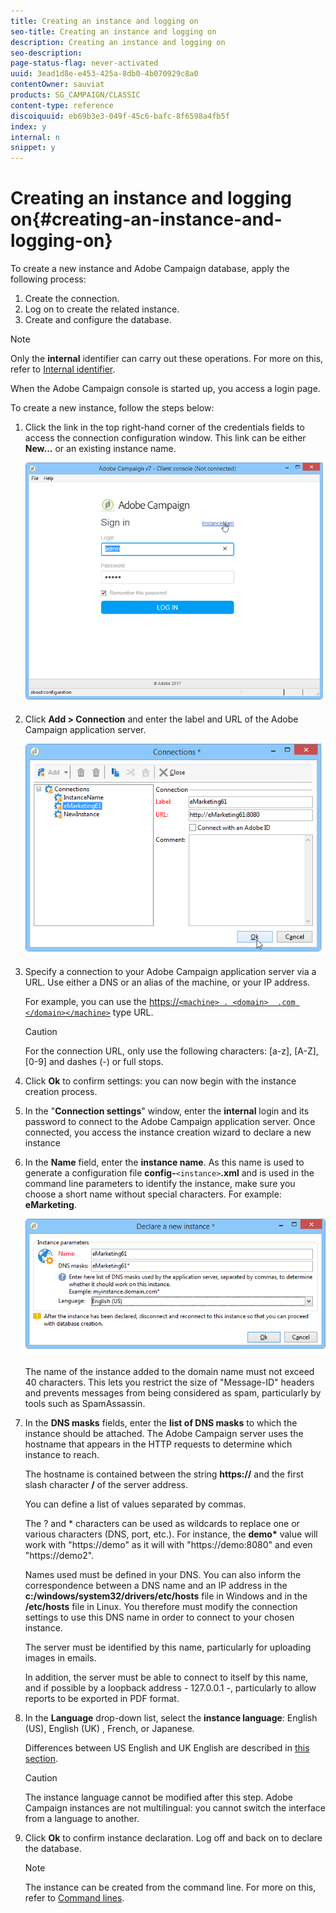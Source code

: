 ```yaml
---
title: Creating an instance and logging on
seo-title: Creating an instance and logging on
description: Creating an instance and logging on
seo-description: 
page-status-flag: never-activated
uuid: 3ead1d8e-e453-425a-8db0-4b070929c8a0
contentOwner: sauviat
products: SG_CAMPAIGN/CLASSIC
content-type: reference
discoiquuid: eb69b3e3-049f-45c6-bafc-8f6598a4fb5f
index: y
internal: n
snippet: y
---
```


# Creating an instance and logging on{#creating-an-instance-and-logging-on}

To create a new instance and Adobe Campaign database, apply the following process:

1. Create the connection.
1. Log on to create the related instance.
1. Create and configure the database.

>[!NOTE]
>
>Only the **internal** identifier can carry out these operations. For more on this, refer to [Internal identifier](../../installation/using/creating-an-instance-and-logging-on.md#internal-identifier).

When the Adobe Campaign console is started up, you access a login page.

To create a new instance, follow the steps below:

1. Click the link in the top right-hand corner of the credentials fields to access the connection configuration window. This link can be either **New...** or an existing instance name.

   ![](assets/s_ncs_install_define_connection_01.png)

1. Click **Add > Connection** and enter the label and URL of the Adobe Campaign application server.

   ![](assets/s_ncs_install_define_connection_02.png)

1. Specify a connection to your Adobe Campaign application server via a URL. Use either a DNS or an alias of the machine, or your IP address.

   For example, you can use the [https://`<machine> . <domain>  .com </domain></machine>`](https://machine) type URL.

   >[!CAUTION]
   >
   >For the connection URL, only use the following characters: [a-z], [A-Z], [0-9] and dashes (-) or full stops.

1. Click **Ok** to confirm settings: you can now begin with the instance creation process.
1. In the "**Connection settings**" window, enter the **internal** login and its password to connect to the Adobe Campaign application server. Once connected, you access the instance creation wizard to declare a new instance
1. In the **Name** field, enter the **instance name**. As this name is used to generate a configuration file **config-**`<instance>`**.xml** and is used in the command line parameters to identify the instance, make sure you choose a short name without special characters. For example: **eMarketing**.

   ![](assets/s_ncs_install_create_instance.png)

   The name of the instance added to the domain name must not exceed 40 characters. This lets you restrict the size of "Message-ID" headers and prevents messages from being considered as spam, particularly by tools such as SpamAssassin.

1. In the **DNS masks** fields, enter the **list of DNS masks** to which the instance should be attached. The Adobe Campaign server uses the hostname that appears in the HTTP requests to determine which instance to reach.

   The hostname is contained between the string **https://** and the first slash character **/** of the server address.

   You can define a list of values separated by commas.

   The ? and &#42; characters can be used as wildcards to replace one or various characters (DNS, port, etc.). For instance, the **demo&#42;** value will work with "https://demo" as it will with "https://demo:8080" and even "https://demo2".

   Names used must be defined in your DNS. You can also inform the correspondence between a DNS name and an IP address in the **c:/windows/system32/drivers/etc/hosts** file in Windows and in the **/etc/hosts** file in Linux. You therefore must modify the connection settings to use this DNS name in order to connect to your chosen instance.

   The server must be identified by this name, particularly for uploading images in emails.

   In addition, the server must be able to connect to itself by this name, and if possible by a loopback address - 127.0.0.1 -, particularly to allow reports to be exported in PDF format. 

1. In the **Language** drop-down list, select the **instance language**: English (US), English (UK) , French, or Japanese.

   Differences between US English and UK English are described in [this section](/platform/using/adobe-campaign-workspace.md#date-and-time).

   >[!CAUTION]
   >
   >The instance language cannot be modified after this step. Adobe Campaign instances are not multilingual: you cannot switch the interface from a language to another.

1. Click **Ok** to confirm instance declaration. Log off and back on to declare the database.

   >[!NOTE]
   >
   >The instance can be created from the command line. For more on this, refer to [Command lines](../../installation/using/command-lines.md).

